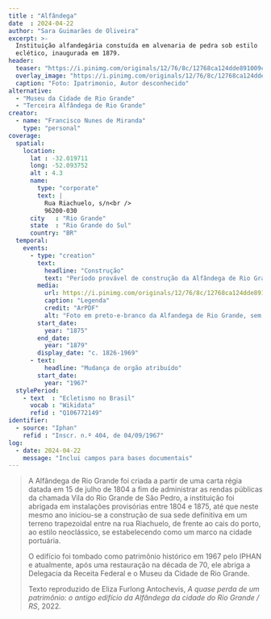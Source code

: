 ```yaml
---
title : "Alfândega"
date  : 2024-04-22
author: "Sara Guimarães de Oliveira"
excerpt: >-
  Instituição alfandegária constuída em alvenaria de pedra sob estilo
  eclético, inaugurada em 1879.
header:
  teaser: "https://i.pinimg.com/originals/12/76/8c/12768ca124dde891009cec16e524d835.jpg"
  overlay_image: "https://i.pinimg.com/originals/12/76/8c/12768ca124dde891009cec16e524d835.jpg"
  caption: "Foto: Ipatrimonio, Autor desconhecido"
alternative:
  - "Museu da Cidade de Rio Grande"
  - "Terceira Alfândega de Rio Grande"
creator:
  - name: "Francisco Nunes de Miranda"
    type: "personal"
coverage:
  spatial:
    location:
      lat : -32.019711 
      long: -52.093752
      alt : 4.3
      name:
        type: "corporate"
        text: |
          Rua Riachuelo, s/n<br />
          96200-030
      city   : "Rio Grande"
      state  : "Rio Grande do Sul"
      country: "BR"
  temporal:
    events:
      - type: "creation"
        text:
          headline: "Construção"
          text: "Período provável de construção da Alfândega de Rio Grande"
        media:
          url: https://i.pinimg.com/originals/12/76/8c/12768ca124dde891009cec16e524d835.jpg
          caption: "Legenda"
          credit: "ArPDF"
          alt: "Foto em preto-e-branco da Alfandega de Rio Grande, sem informação de data"
        start_date:
          year: "1875"
        end_date:
          year: "1879"
        display_date: "c. 1826-1969"
      - text:
          headline: "Mudança de orgão atribuído"
        start_date:
          year: "1967"
  stylePeriod:
    - text  : "Ecletismo no Brasil"
      vocab : "Wikidata"
      refid : "Q106772149"
identifier:
  - source: "Iphan"
    refid : "Inscr. n.º 404, de 04/09/1967"
log:
  - date: 2024-04-22
    message: "Inclui campos para bases documentais"
---
```


> A Alfândega de Rio Grande foi criada a partir de uma carta régia datada
> em 15 de julho de 1804 a fim de administrar as rendas públicas da
> chamada Vila do Rio Grande de São Pedro, a instituição foi abrigada em
> instalações provisórias entre 1804 e 1875, até que neste mesmo ano
> iniciou-se a construção de sua sede definitiva em um terreno trapezoidal
> entre na rua Riachuelo, de frente ao cais do porto, ao estilo
> neoclássico, se estabelecendo como um marco na cidade portuária.
> 
> O edifício foi tombado como patrimônio histórico em 1967 pelo IPHAN e
> atualmente, após uma restauração na década de 70, ele abriga a Delegacia
> da Receita Federal e o Museu da Cidade de Rio Grande.
>
> <footer class="figure-caption">
> Texto reproduzido de Eliza Furlong Antochevis, <cite>A quase perda de um
> patrimônio: o antigo edifício da Alfândega da cidade do Rio Grande
> / RS</cite>, 2022.
> </footer>

